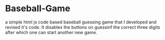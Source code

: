 # Baseball-Game
a simple html js code based baseball guessing game that I developed and revised it's code. It disables the buttons on guessinf the correct three digits after which one can start another new game.
